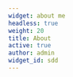 ```yaml
---
widget: about me
headless: true
weight: 20
title: About
active: true
author: admin
widget_id: sdd
---
```

